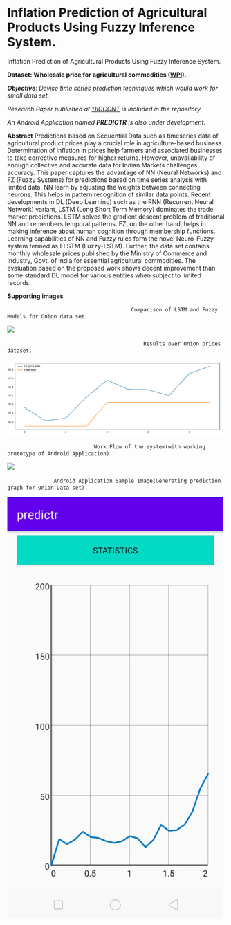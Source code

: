 # Inflation Prediction of Agricultural Products Using Fuzzy Inference System.

Inflation Prediction of Agricultural Products Using Fuzzy Inference System.

**Dataset: Wholesale price for agricultural commodities ([WPI](https://eaindustry.nic.in/)).**

***Objective**: Devise time series prediction techinques which would work for small data set.*

*Research Paper published at [11ICCCNT](https://11icccnt.com/) is included in the repository.*

*An Android Application named **PREDICTR** is also under development.*

**Abstract**
Predictions based on Sequential Data such as timeseries
data of agricultural product prices play a crucial role in
agriculture-based business. Determination of inflation in prices
help farmers and associated businesses to take corrective measures
for higher returns. However, unavailability of enough collective
and accurate data for Indian Markets challenges accuracy.
This paper captures the advantage of NN (Neural Networks) and
FZ (Fuzzy Systems) for predictions based on time series analysis
with limited data. NN learn by adjusting the weights between
connecting neurons. This helps in pattern recognition of similar
data points. Recent developments in DL (Deep Learning) such
as the RNN (Recurrent Neural Network) variant, LSTM (Long
Short Term Memory) dominates the trade market predictions.
LSTM solves the gradient descent problem of traditional NN and
remembers temporal patterns. FZ, on the other hand, helps in
making inference about human cognition through membership
functions. Learning capabilities of NN and Fuzzy rules form the
novel Neuro-Fuzzy system termed as FLSTM (Fuzzy-LSTM).
Further, the data set contains monthly wholesale prices published
by the Ministry of Commerce and Industry, Govt. of India for
essential agricultural commodities. The evaluation based on the
proposed work shows decent improvement than some standard
DL model for various entities when subject to limited records.

**Supporting images**

                                            Comparison of LSTM and Fuzzy Models for Onion data set.
                                              
<img src="https://github.com/Duttabhi/Predictions-for-small-dataset/blob/master/comparison-lstm-fuzzy.jpg" width="700">

                                                Results over Onion prices dataset.
                                                
<img src="https://github.com/Duttabhi/Inflation-Prediction-with-Fuzzy-Logic/blob/master/OnionPredictions.png" width="700">

                                Work Flow of the system(with working prototype of Android Application).

<img src="https://github.com/Duttabhi/Predictions-for-small-dataset/blob/master/work%20flow.png" width="700">

                   Android Application Sample Image(Generating prediction graph for Onion Data set).
<img src="https://github.com/Duttabhi/Inflation-Prediction-with-Fuzzy-Logic/blob/master/potrait2.jpeg" width="500">

